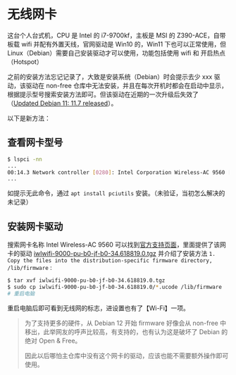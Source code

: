 # 无线网卡
这台个人台式机，CPU 是 Intel 的 i7-9700kf，主板是 MSI 的 Z390-ACE，自带板载 wifi 并配有外置天线，官网驱动是 Win10 的，Win11 下也可以正常使用，但 Linux（Debian）需要自己安装驱动才可以使用，功能包括使用 wifi 和 开启热点（Hotspot）

之前的安装方法忘记记录了，大致是安装系统（Debian）时会提示去少 xxx 驱动，该驱动在 non-free 仓库中无法安装，并且在每次开机时都会在启动中显示，根据提示型号搜索安装方法即可。但该驱动在近期的一次升级后失效了（[Updated Debian 11: 11.7 released](https://www.debian.org/News/2023/20230429)）。

以下是新方法：

## 查看网卡型号
```bash
$ lspci -nn
...
00:14.3 Network controller [0280]: Intel Corporation Wireless-AC 9560 [Jefferson Peak] [8086:a370] (rev 10)
...
```

如提示无此命令，通过 `apt install pciutils` 安装。（未验证，当初怎么解决的未记录）

## 安装网卡驱动
搜索网卡名称 Intel Wireless-AC 9560 可以找到[官方支持页面](https://www.intel.com/content/www/us/en/support/articles/000005511/wireless.html)，里面提供了该网卡的驱动 [iwlwifi-9000-pu-b0-jf-b0-34.618819.0.tgz](../resource/iwlwifi-9000-pu-b0-jf-b0-34.618819.0.tgz) 并介绍了安装方法 `1. Copy the files into the distribution-specific firmware directory, /lib/firmware` :

```bash
$ tar xvf iwlwifi-9000-pu-b0-jf-b0-34.618819.0.tgz
$ sudo cp iwlwifi-9000-pu-b0-jf-b0-34.618819.0/*.ucode /lib/firmware
# 重启电脑
```

重启电脑后即可看到无线网的标志，进设置也有了【Wi-Fi】一项。

> 为了支持更多的硬件，从 Debian 12 开始 firmware 好像会从 non-free 中移出，此举网友的呼声比较高，有支持的，也有认为这是破坏了 Debian 的绝对 Open & Free。
>
> 因此以后哪怕主仓库中没有这个网卡的驱动，应该也能不需要额外操作即可使用。
